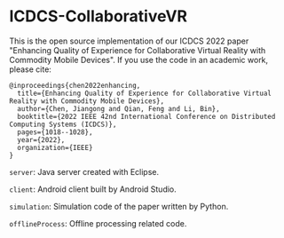 # ICDCS-CollaborativeVR
This is the open source implementation of our ICDCS 2022 paper "Enhancing Quality of Experience for Collaborative Virtual Reality with Commodity Mobile Devices". If you use the code in an academic work, please cite:
```
@inproceedings{chen2022enhancing,
  title={Enhancing Quality of Experience for Collaborative Virtual Reality with Commodity Mobile Devices},
  author={Chen, Jiangong and Qian, Feng and Li, Bin},
  booktitle={2022 IEEE 42nd International Conference on Distributed Computing Systems (ICDCS)},
  pages={1018--1028},
  year={2022},
  organization={IEEE}
}
```

`server`: Java server created with Eclipse. 

`client`: Android client built by Android Studio. 

`simulation`: Simulation code of the paper written by Python.

`offlineProcess`: Offline processing related code. 
